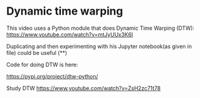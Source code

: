 # Dynamic time warping


This video uses a Python module that does Dynamic Time Warping (DTW):
https://www.youtube.com/watch?v=mtJyUUx3K6I

Duplicating and then experimenting with his Jupyter notebook(as given in file) could be useful (**)

Code for doing DTW is here:

https://pypi.org/project/dtw-python/

Study DTW
https://www.youtube.com/watch?v=ZsH2zc71t78